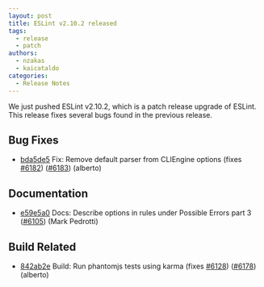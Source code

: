 ```yaml
---
layout: post
title: ESLint v2.10.2 released
tags:
  - release
  - patch
authors:
  - nzakas
  - kaicataldo
categories:
  - Release Notes
---
```


We just pushed ESLint v2.10.2, which is a patch release upgrade of ESLint. This release  fixes several bugs found in the previous release.










## Bug Fixes


* [bda5de5](https://github.com/eslint/eslint/commit/bda5de5) Fix: Remove default parser from CLIEngine options (fixes [#6182](https://github.com/eslint/eslint/issues/6182)) ([#6183](https://github.com/eslint/eslint/issues/6183)) (alberto)




## Documentation


* [e59e5a0](https://github.com/eslint/eslint/commit/e59e5a0) Docs: Describe options in rules under Possible Errors part 3 ([#6105](https://github.com/eslint/eslint/issues/6105)) (Mark Pedrotti)






## Build Related


* [842ab2e](https://github.com/eslint/eslint/commit/842ab2e) Build: Run phantomjs tests using karma (fixes [#6128](https://github.com/eslint/eslint/issues/6128)) ([#6178](https://github.com/eslint/eslint/issues/6178)) (alberto)
